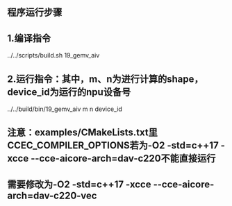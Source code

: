 ## 程序运行步骤

## 1.编译指令 
../../scripts/build.sh 19_gemv_aiv
## 2.运行指令：其中，m、n为进行计算的shape，device_id为运行的npu设备号
../../build/bin/19_gemv_aiv m n device_id

## 注意：examples/CMakeLists.txt里CCEC_COMPILER_OPTIONS若为-O2 -std=c++17 -xcce --cce-aicore-arch=dav-c220不能直接运行
## 需要修改为-O2 -std=c++17 -xcce --cce-aicore-arch=dav-c220-vec